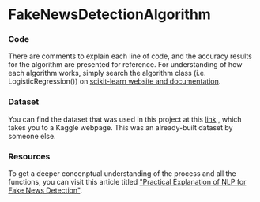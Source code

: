 # FakeNewsDetectionAlgorithm

### Code
There are comments to explain each line of code, and the accuracy results for the algorithm are presented for reference. For understanding of how each algorithm works, simply search the algorithm class (i.e. LogisticRegression()) on [scikit-learn website and documentation](https://scikit-learn.org/stable/index.html).

### Dataset
You can find the dataset that was used in this project at this [link](https://www.kaggle.com/nopdev/real-and-fake-news-dataset) , which takes you to a Kaggle webpage. This was an already-built dataset by someone else.

### Resources
To get a deeper concenptual understanding of the process and all the functions, you can visit this article titled ["Practical Explanation of NLP for Fake News Detection"](https://www.universaltimes.org/article/practical-explanation-of-natural-language-processing-for-fake-news-amp-misinformation-detection).
